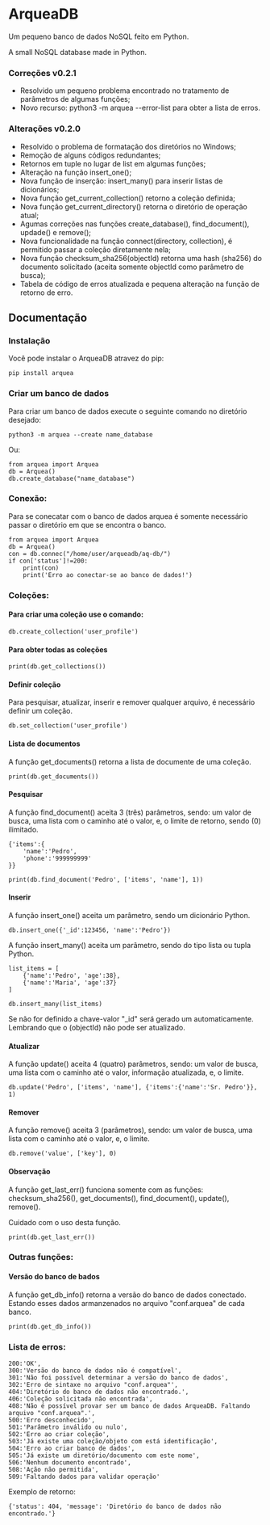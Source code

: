 # ArqueaDB
Um pequeno banco de dados NoSQL feito em Python.

A small NoSQL database made in Python.

### Correções v0.2.1
- Resolvido um pequeno problema encontrado no tratamento de parâmetros de algumas funções;
- Novo recurso: python3 -m arquea --error-list para obter a lista de erros.

### Alterações v0.2.0
- Resolvido o problema de formatação dos diretórios no Windows;
- Remoção de alguns códigos redundantes;
- Retornos em tuple no lugar de list em algumas funções;
- Alteração na função insert_one();
- Nova função de inserção: insert_many() para inserir listas de dicionários;
- Nova função get_current_collection() retorno a coleção definida;
- Nova função get_current_directory() retorna o diretório de operação atual;
- Agumas correções nas funções create_database(), find_document(), updade() e remove();
- Nova funcionalidade na função connect(directory, collection), é permitido passar a coleção diretamente nela;
- Nova função checksum_sha256(objectId) retorna uma hash (sha256) do documento solicitado (aceita somente objectId como parâmetro de busca);
- Tabela de código de erros atualizada e pequena alteração na função de retorno de erro.

## Documentação

### Instalação
Você pode instalar o ArqueaDB atravez do pip:

    pip install arquea

### Criar um banco de dados
Para criar um banco de dados execute o seguinte comando no diretório desejado:

    python3 -m arquea --create name_database

Ou:

    from arquea import Arquea
    db = Arquea()
    db.create_database("name_database")

### Conexão:
Para se conecatar com o banco de dados arquea é somente necessário passar o diretório em que se encontra o banco.

    from arquea import Arquea
    db = Arquea()
    con = db.connec("/home/user/arqueadb/aq-db/")
    if con['status']!=200:
        print(con)
        print('Erro ao conectar-se ao banco de dados!')

### Coleções:
#### Para criar uma coleção use o comando:

    db.create_collection('user_profile')

#### Para obter todas as coleções

    print(db.get_collections())

#### Definir coleção
Para pesquisar, atualizar, inserir e remover qualquer arquivo, é necessário definir um coleção.

    db.set_collection('user_profile')

#### Lista de documentos
A função get_documents() retorna a lista de documente de uma coleção.

    print(db.get_documents())

#### Pesquisar
A função find_document() aceita 3 (três) parâmetros, sendo: um valor de busca, uma lista com o caminho até o valor, e, o limite de retorno, sendo (0) ilimitado.

    {'items':{
        'name':'Pedro',
        'phone':'999999999'
    }}

    print(db.find_document('Pedro', ['items', 'name'], 1))

#### Inserir
A função insert_one() aceita um parâmetro, sendo um dicionário Python.

    db.insert_one({'_id':123456, 'name':'Pedro'})

A função insert_many() aceita um parâmetro, sendo do tipo lista ou tupla Python.

    list_items = [
        {'name':'Pedro', 'age':38},
        {'name':'Maria', 'age':37}
    ]

    db.insert_many(list_items)

Se não for definido a chave-valor "_id" será gerado um automaticamente. Lembrando que o (objectId) não pode ser atualizado.

#### Atualizar
A função update() aceita 4 (quatro) parâmetros, sendo: um valor de busca, uma lista com o caminho até o valor, informação atualizada, e, o limite.

    db.update('Pedro', ['items', 'name'], {'items':{'name':'Sr. Pedro'}}, 1)

#### Remover
A função remove() aceita 3 (parâmetros), sendo: um valor de busca, uma lista com o caminho até o valor, e, o limite.

    db.remove('value', ['key'], 0)

#### Observação
A função get_last_err() funciona somente com as funções: checksum_sha256(), get_documents(), find_document(), update(), remove().

Cuidado com o uso desta função.

    print(db.get_last_err())

### Outras funções:

#### Versão do banco de bados
A função get_db_info() retorna a versão do banco de dados conectado. Estando esses dados armanzenados no arquivo "conf.arquea" de cada banco.

    print(db.get_db_info())

### Lista de erros:

    200:'OK',
    300:'Versão do banco de dados não é compatível',
    301:'Não foi possível determinar a versão do banco de dados',
    302:'Erro de sintaxe no arquivo "conf.arquea"',
    404:'Diretório do banco de dados não encontrado.',
    406:'Coleção solicitada não encontrada',
    408:'Não é possível provar ser um banco de dados ArqueaDB. Faltando arquivo "conf.arquea".',
    500:'Erro desconhecido',
    501:'Parâmetro inválido ou nulo',
    502:'Erro ao criar coleção',
    503:'Já existe uma coleção/objeto com está identificação',
    504:'Erro ao criar banco de dados',
    505:'Já existe um diretório/documento com este nome',
    506:'Nenhum documento encontrado',
    508:'Ação não permitida',
    509:'Faltando dados para validar operação'

Exemplo de retorno:

    {'status': 404, 'message': 'Diretório do banco de dados não encontrado.'}
